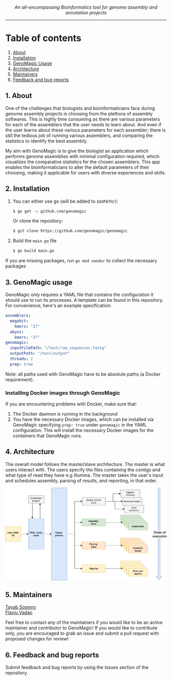 <p align="center">
    <img src="https://user-images.githubusercontent.com/19979068/77257398-9cedfe80-6c39-11ea-890a-9167ffd1b374.png" alt="">
    <br /><i>An all-encompassing Bioinformatics tool for genome assembly and annotation projects</i><br>
</p>

---

# Table of contents

1. [About](#1-about) </br>
1. [Installation](#2-installation)
1. [GenoMagic Usage](#3-genomagic-usage)
1. [Architecture](#4-architecture)
2. [Maintainers](#5-maintainers)
1. [Feedback and bug reports](#5-feedback-and-bug-reports)

## 1. About

One of the challenges that biologists and bioinformaticians face during genome assembly projects is choosing from the plethora of assembly softwares. This is highly time consuming as there are various parameters for each of the assemblers that the user needs to learn about. And even if the user learns about these various parameters for each assembler; there is still the tedious job of running various assemblers, and comparing the statistics to identify the best assembly.

My aim with GenoMagic is to give the biologist an application which performs genome assemblies with minimal configuration required, which visualizes the comparative statistics for the chosen assemblers. This app enables the bioinformaticians to alter the default parameters of their choosing, making it applicable for users with diverse experiences and skills.

 
## 2. Installation

1. You can either use go (will be added to `$GOPATH/`):
    ```sh
    $ go get -u github.com/genomagic
    ```
    
    Or clone the repository:  
    ```sh
    $ git clone https://github.com/genomagic/genomagic
    ```
2. Build the `main.go` file
    ```sh
    $ go build main.go
    ```

If you are missing packages, run `go mod vendor` to collect the necessary packages

## 3. GenoMagic usage

GenoMagic only requires a YAML file that contains the configuration it should use to run its processes. A template can 
be found in this repository. For convenience, here's an example specification:

```yaml
assemblers:
  megahit:
    kmers: "27"
  abyss:
    kmers: "27"
genomagic:
  inputFilePath: "/test/raw_sequences.fastq"
  outputPath: "/test/output"
  threads: 2
  prep: true
```

Note: all paths used with GenoMagic have to be absolute paths (a Docker requirement).

### Installing Docker images through GenoMagic

If you are encountering problems with Docker, make sure that:
1. The Docker daemon is running in the background
1. You have the necessary Docker images, which can be installed via GenoMagic specifying `prep: true` under `genomagic`
in the YAML configuration. This will install the necessary Docker images for the containers that GenoMagic 
runs.

## 4. Architecture

The overall model follows the master/slave architecture. The master is what users interact with. 
The users specify the files containing the contigs and what type of read they have e.g Illumina. 
The master takes the user's input and schedules assembly, parsing of results, and reporting, in that order. 

![](./architecture.png)

## 5. Maintainers

[Tayab Soomro](https://github.com/tayabsoomro)  
[Flaviu Vadan](https://github.com/flaviuvadan)

Feel free to contact any of the maintainers if you would like to be an active 
maintainer and contributor to GenoMagic! If you would like to contribute only,
you are encouraged to grab an issue and submit a pull request with proposed
changes for review! 

## 6. Feedback and bug reports

Submit feedback and bug reports by using the Issues section of the repository.

